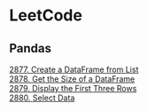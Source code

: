 # LeetCode

## Pandas
[2877. Create a DataFrame from List](https://github.com/ThomasLiuuu/LeetCode/tree/master/Pandas/2877.%20Create%20a%20DataFrame%20from%20List)  
[2878. Get the Size of a DataFrame](https://leetcode.com/problems/get-the-size-of-a-dataframe/description/?envType=study-plan-v2&envId=introduction-to-pandas&lang=pythondata)  
[2879. Display the First Three Rows](https://leetcode.com/problems/display-the-first-three-rows/description/?envType=study-plan-v2&envId=introduction-to-pandas&lang=pythondata)  
[2880. Select Data](https://leetcode.com/problems/select-data/description/?envType=study-plan-v2&envId=introduction-to-pandas&lang=pythondata)  